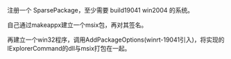注册一个 SparsePackage，至少需要 build19041 win2004 的系统。

自己通过makeappx建立一个msix包，再对其签名。

再建立一个win32程序，调用AddPackageOptions(winrt-19041引入)，将实现的IExplorerCommand的dll与msix打包在一起。
